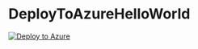 # DeployToAzureHelloWorld

[![Deploy to Azure](http://azuredeploy.net/deploybutton.png)](https://azuredeploy.net/)
